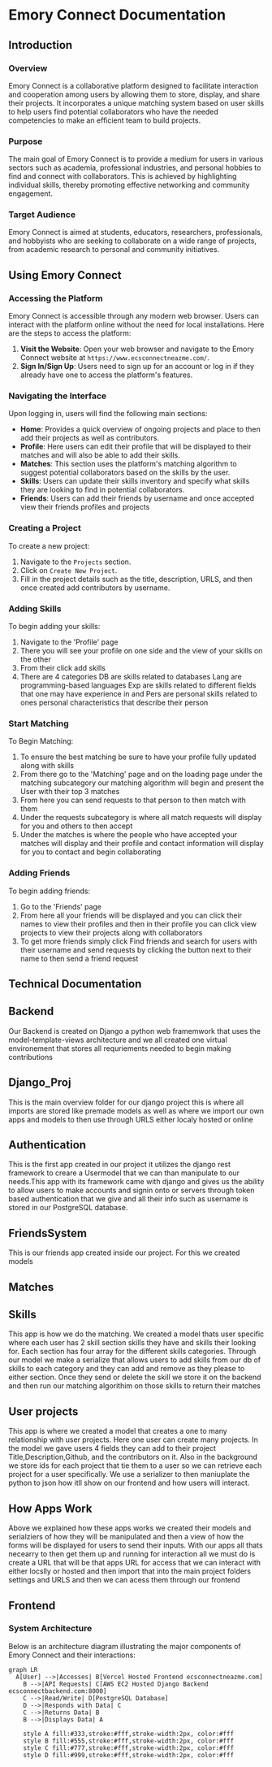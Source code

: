 # Emory Connect Documentation

## Introduction

### Overview
Emory Connect is a collaborative platform designed to facilitate interaction and cooperation among users by allowing them to store, display, and share their projects. It incorporates a unique matching system based on user skills to help users find potential collaborators who have the needed competencies to make an efficient team to build projects.

### Purpose
The main goal of Emory Connect is to provide a medium for users in various sectors such as academia, professional industries, and personal hobbies to find and connect with collaborators. This is achieved by highlighting individual skills, thereby promoting effective networking and community engagement.

### Target Audience
Emory Connect is aimed at students, educators, researchers, professionals, and hobbyists who are seeking to collaborate on a wide range of projects, from academic research to personal and community initiatives.

## Using Emory Connect

### Accessing the Platform
Emory Connect is accessible through any modern web browser. Users can interact with the platform online without the need for local installations. Here are the steps to access the platform:

1. **Visit the Website**: Open your web browser and navigate to the Emory Connect website at `https://www.ecsconnectneazme.com/`.
2. **Sign In/Sign Up**: Users need to sign up for an account or log in if they already have one to access the platform's features.

### Navigating the Interface
Upon logging in, users will find the following main sections:

- **Home**: Provides a quick overview of ongoing projects and place to then add their projects as well as contributors.
- **Profile**: Here users can edit their profile that will be displayed to their matches and will also be able to add their skills.
- **Matches**: This section uses the platform's matching algorithm to suggest potential collaborators based on the skills by the user.
- **Skills**: Users can update their skills inventory and specify what skills they are looking to find in potential collaborators.
- **Friends**: Users can add their friends by username and once accepted view their friends profiles and projects



### Creating a Project
To create a new project:

1. Navigate to the `Projects` section.
2. Click on `Create New Project`.
3. Fill in the project details such as the title, description, URLS, and then once created add contributors by username.

### Adding Skills
To begin adding your skills:

1. Navigate to the 'Profile' page
2. There you will see your profile on one side and the view of your skills on the other
3. From their click add skills
4. There are 4 categories DB are skills related to databases Lang are programming-based languages Exp are skills related to different fields that one may have experience in and Pers are personal skills related to ones personal characteristics that describe their person 

### Start Matching
To Begin Matching:

1. To ensure the best matching be sure to have your profile fully updated along with skills
2. From there go to the 'Matching' page and on the loading page under the matching subcategory our matching algorithm will begin and present the User with their top 3 matches
3. From here you can send requests to that person to then match with them
4. Under the requests subcategory is where all match requests will display for you and others to then accept
5. Under the matches is where the people who have accepted your matches will display and their profile and contact information will display for you to contact and begin collaborating

### Adding Friends 
To begin adding friends:

1. Go to the 'Friends' page
2. From here all your friends will be displayed and you can click their names to view their profiles and then in their profile you can click view projects to view their projects along with collaborators
3. To get more friends simply click Find friends and search for users with their username and send requests by clicking the button next to their name to then send a friend request

   
## Technical Documentation

## Backend 

Our Backend is created on Django a python web framemwork that uses the model-template-views architecture and we all created one virtual environement that stores all requriements needed to begin making contributions

## Django_Proj
This is the main overview folder for our django project this is where all imports are stored like premade models as well as where we import our own apps and models to then use through URLS either localy hosted or online 

## Authentication
This is the first app created in our project it utilizes the django rest framework to creare a Usermodel that we can than manipulate to our needs.This app with its framework came with django and gives us the ability to allow users to make accounts and signin onto or servers through token based authentication that we give and all their info such as username is stored in our PostgreSQL database. 

## FriendsSystem
This is our friends app created inside our project. For this we created models 

## Matches 

## Skills 
This app is how we do the matching. We created a model thats user specific where each user has 2 skill section skills they have and skills their looking for. Each section has four array for the different skills categories. Through our model we make a serialize that allows users to add skills from our db of skills to each category and they can add and remove as they please to either section. Once they send or delete the skill we store it on the backend and then run our matching algorithim on those skills to return their matches 

## User projects 
This app is where we created a model that creates a one to many relationship with user projects. Here one user can create many projects. In the model we gave users 4 fields they can add to their project Title,Description,Github, and the contributors on it. Also in the background we store ids for each project that tie them to a user so we can retrieve each project for a user specifically. We use a serializer to then maniuplate the python to json how itll show on our frontend and how users will interact. 

## How Apps Work 
Above we explained how these apps works we created their models and serialziers of how they will be manipulated and then a view of how the forms will be displayed for users to send their inputs. With our apps all thats necearry to then get them up and running for interaction all we must do is create a URL that will be that apps URL for access that we can interact with either locslly or hosted and then import that into the main project folders settings and URLS and then we can acess them through our frontend 


## Frontend 

### System Architecture
Below is an architecture diagram illustrating the major components of Emory Connect and their interactions:

```mermaid
graph LR
  A[User] -->|Accesses| B[Vercel Hosted Frontend ecsconnectneazme.com]
    B -->|API Requests| C[AWS EC2 Hosted Django Backend ecsconnectbackend.com:8000]
    C -->|Read/Write| D[PostgreSQL Database]
    D -->|Responds with Data| C
    C -->|Returns Data| B
    B -->|Displays Data| A

    style A fill:#333,stroke:#fff,stroke-width:2px, color:#fff
    style B fill:#555,stroke:#fff,stroke-width:2px, color:#fff
    style C fill:#777,stroke:#fff,stroke-width:2px, color:#fff
    style D fill:#999,stroke:#fff,stroke-width:2px, color:#fff

